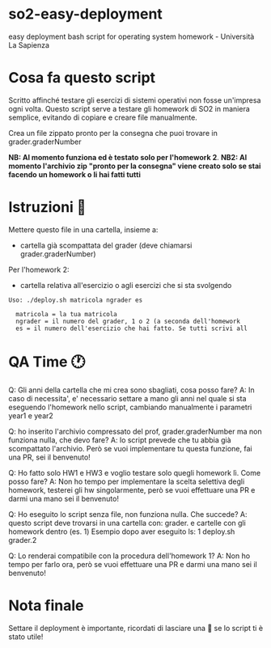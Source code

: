 # so2-easy-deployment
easy deployment bash script for operating system homework - Università La Sapienza

# Cosa fa questo script
Scritto affinché testare gli esercizi di sistemi operativi non fosse un'impresa ogni volta.
Questo script serve a testare gli homework di SO2 in maniera semplice, evitando di copiare e creare file manualmente.

Crea un file zippato pronto per la consegna che puoi trovare in grader.graderNumber

**NB: Al momento funziona ed è testato solo per l'homework 2**.
**NB2: Al momento l'archivio zip "pronto per la consegna" viene creato solo se stai facendo un homework o li hai fatti tutti**


# Istruzioni 📝
Mettere questo file in una cartella, insieme a:
- cartella già scompattata del grader (deve chiamarsi grader.graderNumber)

Per l'homework 2:
- cartella relativa all'esercizio o agli esercizi che si sta svolgendo

```
Uso: ./deploy.sh matricola ngrader es
  
  matricola = la tua matricola
  ngrader = il numero del grader, 1 o 2 (a seconda dell'homework
  es = il numero dell'esercizio che hai fatto. Se tutti scrivi all
```

# QA Time 🕐
Q: Gli anni della cartella che mi crea sono sbagliati, cosa posso fare?
A: In caso di necessita', e' necessario settare a mano gli anni nel quale si sta eseguendo l'homework nello script, cambiando manualmente i parametri year1 e year2

Q: ho inserito l'archivio compressato del prof, grader.graderNumber ma non funziona nulla, che devo fare?
A: lo script prevede che tu abbia già scompattato l'archivio. Però se vuoi implementare tu questa funzione, fai una PR, sei il benvenuto!

Q: Ho fatto solo HW1 e HW3 e voglio testare solo quegli homework lì. Come posso fare?
A: Non ho tempo per implementare la scelta selettiva degli homework, testerei gli hw singolarmente, però se vuoi effettuare una PR e darmi una mano sei il benvenuto!

Q: Ho eseguito lo script senza file, non funziona nulla. Che succede?
A: questo script deve trovarsi in una cartella con: grader.<numeroGrader> e cartelle con gli homework dentro (es. 1)
Esempio dopo aver eseguito ls: 1  deploy.sh  grader.2

Q: Lo renderai compatibile con la procedura dell'homework 1?
A: Non ho tempo per farlo ora, però se vuoi effettuare una PR e darmi una mano sei il benvenuto!

# Nota finale
Settare il deployment è importante, ricordati di lasciare una 💫 se lo script ti è stato utile!

